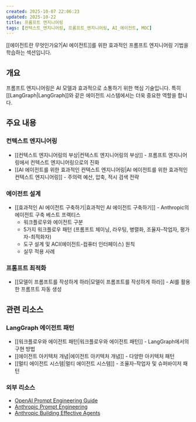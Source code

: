 ```yaml
---
created: 2025-10-07 22:06:23
updated: 2025-10-22
title: 프롬프트 엔지니어링
tags: [컨텍스트_엔지니어링, 프롬프트_엔지니어링, AI_에이전트, MOC]
---
```


[[에이전트란 무엇인가요?|AI 에이전트]]를 위한 효과적인 프롬프트 엔지니어링 기법을 학습하는 섹션입니다.

## 개요

프롬프트 엔지니어링은 AI 모델과 효과적으로 소통하기 위한 핵심 기술입니다. 특히 [[LangGraph|LangGraph]]와 같은 에이전트 시스템에서는 더욱 중요한 역할을 합니다.

## 주요 내용

### 컨텍스트 엔지니어링
- [[컨텍스트 엔지니어링의 부상|컨텍스트 엔지니어링의 부상]] - 프롬프트 엔지니어링에서 컨텍스트 엔지니어링으로의 진화
- [[AI 에이전트를 위한 효과적인 컨텍스트 엔지니어링|AI 에이전트를 위한 효과적인 컨텍스트 엔지니어링]] - 주의력 예산, 압축, 적시 검색 전략

### 에이전트 설계
- [[효과적인 AI 에이전트 구축하기|효과적인 AI 에이전트 구축하기]] - Anthropic의 에이전트 구축 베스트 프랙티스
  - 워크플로우와 에이전트 구분
  - 5가지 워크플로우 패턴 (프롬프트 체이닝, 라우팅, 병렬화, 조율자-작업자, 평가자-최적화자)
  - 도구 설계 및 ACI(에이전트-컴퓨터 인터페이스) 원칙
  - 실무 적용 사례

### 프롬프트 최적화
- [[모델이 프롬프트를 작성하게 하라|모델이 프롬프트를 작성하게 하라]] - AI를 활용한 프롬프트 자동 생성

## 관련 리소스

### LangGraph 에이전트 패턴
- [[워크플로우와 에이전트 패턴|워크플로우와 에이전트 패턴]] - LangGraph에서의 구현 방법
- [[에이전트 아키텍처 개념|에이전트 아키텍처 개념]] - 다양한 아키텍처 패턴
- [[멀티 에이전트 시스템|멀티 에이전트 시스템]] - 조율자-작업자 및 슈퍼바이저 패턴

### 외부 리소스
- [OpenAI Prompt Engineering Guide](https://platform.openai.com/docs/guides/prompt-engineering)
- [Anthropic Prompt Engineering](https://docs.claude.com/ko/docs/build-with-claude/prompt-engineering/overview)
- [Anthropic Building Effective Agents](https://www.anthropic.com/engineering/building-effective-agents)
